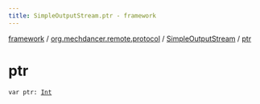 ```yaml
---
title: SimpleOutputStream.ptr - framework
---
```


[framework](../../index.html) / [org.mechdancer.remote.protocol](../index.html) / [SimpleOutputStream](index.html) / [ptr](./ptr.html)

# ptr

`var ptr: `[`Int`](https://kotlinlang.org/api/latest/jvm/stdlib/kotlin/-int/index.html)